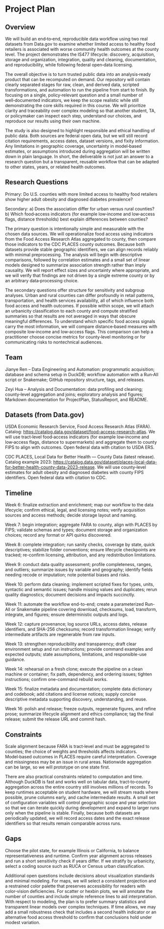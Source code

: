 # Project Plan

## Overview
We will build an end‑to‑end, reproducible data workflow using two real datasets from Data.gov to examine whether limited access to healthy food retailers is associated with worse community health outcomes at the county level. The project demonstrates the IS477 lifecycle: discovery, acquisition, storage and organization, integration, quality and cleaning, documentation, and reproducibility, while following federal open‑data licensing.

The overall objective is to turn trusted public data into an analysis‑ready product that can be recomputed on demand. Our repository will contain clearly separated stages for raw, clean, and derived data, scripted transformations, and automation to run the pipeline from start to finish. By focusing on a single, policy‑relevant question and a small number of well‑documented indicators, we keep the scope realistic while still demonstrating the core skills required in this course. We will prioritize clarity and traceability over complex modeling so that another student, TA, or policymaker can inspect each step, understand our choices, and reproduce our results using their own machine.

The study is also designed to highlight responsible and ethical handling of public data. Both sources are federal open data, but we will still record citation requirements, access dates, dataset versions, and fixity information. Any limitations in geographic coverage, uncertainty in model‑based estimates, or assumptions introduced during aggregation will be written down in plain language. In short, the deliverable is not just an answer to a research question but a transparent, reusable workflow that can be adapted to other states, years, or related health outcomes.

## Research Questions
Primary: Do U.S. counties with more limited access to healthy food retailers show higher adult obesity and diagnosed diabetes prevalence?

Secondary: a) Does the association differ for urban versus rural counties? b) Which food‑access indicators (for example low‑income and low‑access flags, distance thresholds) best explain differences between counties?

The primary question is intentionally simple and measurable with the chosen data sources. We will operationalize food access using indicators from the Food Access Research Atlas aggregated to county, then compare those indicators to the CDC PLACES county outcomes. Because both datasets provide stable geographic identifiers, we can align records reliably with minimal preprocessing. The analysis will begin with descriptive comparisons, followed by correlation estimates and a small set of linear models designed to summarize association strength rather than imply causality. We will report effect sizes and uncertainty where appropriate, and we will verify that findings are not driven by a single extreme county or by an arbitrary data‑processing choice.

The secondary questions offer structure for sensitivity and subgroup analyses. Urban and rural counties can differ profoundly in retail patterns, transportation, and health services availability, all of which influence both food access and health outcomes. If possible within scope, we will attach an urbanicity classification to each county and compute stratified summaries so that results are not averaged in ways that obscure meaningful differences. To understand which specific food access signals carry the most information, we will compare distance‑based measures with composite low‑income and low‑access flags. This comparison can help a practitioner choose concise metrics for county‑level monitoring or for communicating risks to nontechnical audiences.

## Team
Jianye Ren – Data Engineering and Automation: programmatic acquisition; database and schema setup in DuckDB; workflow automation with a Run‑All script or Snakemake; GitHub repository structure, tags, and releases.

Zeyi Hua – Analysis and Documentation: data profiling and cleaning; county‑level aggregation and joins; exploratory analysis and figures; Markdown documentation for ProjectPlan, StatusReport, and README.

## Datasets (from Data.gov)
USDA Economic Research Service, Food Access Research Atlas (FARA). Catalog: https://catalog.data.gov/dataset/food-access-research-atlas. We will use tract‑level food‑access indicators (for example low‑income and low‑access flags, distance to supermarkets) and aggregate them to county FIPS to align with outcomes. Open federal data with citation to USDA ERS.

CDC PLACES, Local Data for Better Health — County Data (latest release). Catalog example 2023: https://catalog.data.gov/dataset/places-local-data-for-better-health-county-data-2023-release. We will use county‑level estimates for adult obesity and diagnosed diabetes with county FIPS identifiers. Open federal data with citation to CDC.

## Timeline
Week 6: finalize extraction and enrichment; map our workflow to the data lifecycle; confirm ethical, legal, and licensing notes; verify acquisition sources and access methods; decide storage layout and naming.

Week 7: begin integration; aggregate FARA to county, align with PLACES by FIPS; validate schemas and types; document storage and organization choices; record any format or API quirks discovered.

Week 8: complete integration; run sanity checks, coverage by state, quick descriptives; stabilize folder conventions; ensure lifecycle checkpoints are tracked; re-confirm licensing, attribution, and any redistribution limitations.

Week 9: conduct data quality assessment; profile completeness, ranges, and outliers; summarize issues by variable and geography; identify fields needing recode or imputation; note potential biases and risks.

Week 10: perform data cleaning; implement scripted fixes for types, units, syntactic and semantic issues; handle missing values and duplicates; rerun quality diagnostics; document decisions and impacts succinctly.

Week 11: automate the workflow end-to-end; create a parameterized Run-All or Snakemake pipeline covering download, checksums, load, transform, integrate, and figures; ensure deterministic outputs and logs.

Week 12: capture provenance; log source URLs, access dates, release identifiers, and SHA-256 checksums; record transformation lineage; verify intermediate artifacts are regenerable from raw inputs.

Week 13: strengthen reproducibility and transparency; draft clear environment setup and run instructions; provide command examples and expected outputs; state assumptions, limitations, and responsible-use guidance.

Week 14: rehearsal on a fresh clone; execute the pipeline on a clean machine or container; fix path, dependency, and ordering issues; tighten instructions; confirm one-command rebuild works.

Week 15: finalize metadata and documentation; complete data dictionary and codebook; add citations and license notices; supply concise descriptive metadata supporting discovery, understanding, and reuse.

Week 16: polish and release; freeze outputs, regenerate figures, and refine prose; summarize lifecycle alignment and ethics compliance; tag the final release; submit the release URL and commit hash.

## Constraints
Scale alignment because FARA is tract‑level and must be aggregated to counties; the choice of weights and thresholds affects indicators. Model‑based outcomes in PLACES require careful interpretation. Coverage and missingness may be an issue in rural areas. Nationwide aggregation can be large, so we will prototype on one state first.

There are also practical constraints related to computation and time. Although DuckDB is fast and works well on tabular data, tract‑to‑county aggregation across the entire country still involves millions of records. To keep runtimes acceptable on student hardware, we will stream reads where possible, prune columns early, and cache intermediate results. A small set of configuration variables will control geographic scope and year selection so that we can iterate quickly during development and expand to larger runs only when the pipeline is stable. Finally, because both datasets are periodically updated, we will record access dates and the exact release identifiers so that results remain comparable across runs.

## Gaps
Choose the pilot state, for example Illinois or California, to balance representativeness and runtime. Confirm year alignment across releases and run a short sensitivity check if years differ. If we stratify by urbanicity, select a coding source such as RUCA or Census urban classification.

Additional open questions include decisions about visualization standards and minimal modeling. For maps, we will select a consistent projection and a restrained color palette that preserves accessibility for readers with color‑vision deficiencies. For scatter or hexbin plots, we will annotate the number of counties and include simple reference lines to aid interpretation. With respect to modeling, the plan is to prefer summary statistics and transparent linear models over complex techniques. If time allows, we may add a small robustness check that includes a second health indicator or an alternative food access threshold to confirm that conclusions hold under modest variation.